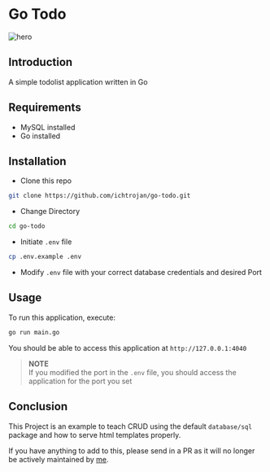 # Go Todo


![hero](https://res.cloudinary.com/ichtrojan/image/upload/v1574958373/Screenshot_2019-11-28_at_17.22.25_gyegdr.png)

## Introduction

A simple todolist application written in Go 

## Requirements
* MySQL installed
* Go installed

## Installation

* Clone this repo 

```bash
git clone https://github.com/ichtrojan/go-todo.git
```

* Change Directory

```bash
cd go-todo
```

* Initiate `.env` file

```bash
cp .env.example .env
```

* Modify `.env` file with your correct database credentials and desired Port

## Usage

To run this application, execute:

```bash
go run main.go
```

You should be able to access this application at `http://127.0.0.1:4040`

>**NOTE**<br>
>If you modified the port in the `.env` file, you should access the application for the port you set

## Conclusion 

This Project is an example to teach CRUD using the default `database/sql` package and how to serve html templates properly.

If you have anything to add to this, please send in a PR as it will no longer be actively maintained by [me](https://github.com/ichtrojan).
